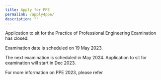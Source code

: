 ```yaml
---
title: Apply for PPE
permalink: /apply4ppe/
description: ""
---
```

<!-- Application to sit for the Professional Engineering Examination (PPE) 2023 has opened and will close on 7 Mar 2023. 

The examination is tentatively scheduled in May 2023.  

For information on PPE 2023, please refer to&nbsp;[Information for Applicants – Practice of Professional Engineering Examination 2023](/files/Downloads/Info%20on%20Exams/PPE_2023.pdf).  

For information on the application process, please refer to the&nbsp;[Application Guide – PPE.](/files/Downloads/Info%20on%20Exams/Application_Guide_for_PPE_2023.pdf)
 
The following forms are required to be downloaded for submission as part of the application process.  

* [Summary of postgraduate professional experience](https://go.gov.sg/3nz5js){:target="_blank"}

* [Verification of academic record](https://go.gov.sg/hqxp98){:target="_blank"}(if there is new update to your qualification)  

* [Checklist to submit PPE application](/files/Downloads/Info%20on%20Exams/Checklist%20for%20PPE%20application.pdf) <br>

[Click here to apply for PPE](https://www.peb.gov.sg/login_can.aspx){:target="_blank"}.
!--> 

Application to sit for the Practice of Professional Engineering Examination has closed.

Examination date is scheduled on 19 May 2023.

The next examination is scheduled in May 2024. Application to sit for examination will start in Dec 2023.

For more information on PPE 2023, please refer 